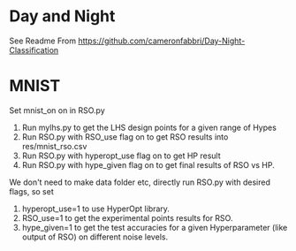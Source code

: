 
# Day and Night
See Readme From https://github.com/cameronfabbri/Day-Night-Classification

# MNIST 
Set mnist_on on in RSO.py
1. Run mylhs.py to get the LHS design points for a given range of Hypes
2. Run RSO.py with RSO_use flag on to get RSO results into res/mnist_rso.csv
3. Run RSO.py with hyperopt_use flag on to get HP result
4. Run RSO.py with hype_given flag on to get final results of RSO vs HP.

We don't need to make data folder etc, directly run RSO.py with desired flags, so set 
1. hyperopt_use=1 to use HyperOpt library.
2. RSO_use=1 to get the experimental points results for RSO.
3. hype_given=1 to get the test accuracies for a given Hyperparameter 
   (like output of RSO) on different noise levels.


